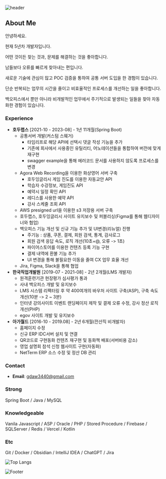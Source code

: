 ![header](https://capsule-render.vercel.app/api?type=waving&color=timeAuto&height=150&section=header&text=Hi!%20I'm%20Jiseong&fontSize=45)
  
## About Me

안녕하세요.

현재 5년차 개발자입니다.

어떤 것이든 찾는 것과, 문제를 해결하는 것을 좋아합니다.

남들보다 오류를 빠르게 찾아내는 편입니다.

새로운 기술에 관심이 많고 POC 검증을 통하여 공통 서버 도입을 한 경험이 있습니다.

단순 반복되는 업무의 시간을 줄이고 비효율적인 프로세스를 개선하는 일을 좋아합니다.

백오피스에서 뿐만 아니라 비개발적인 업무에서 주기적으로 발생되는 일들을 찾아 자동화한 경험이 있습니다.

### Experience
- **호두랩스** [2021-10 - 2023-08] - 1년 11개월(Spring Boot)
	- 공통서버 개발(커스텀 스웨거)
		- 타임리프로 해당 API에 선택시 댓글 작성 기능을 추가
		- 기존에 회사에서 사용중인 유틸리티, 어노테이션들을 통합하여 버전에 맞게 재구현
		- swagger example을 통해 에러코드 문서를 사용하지 않도록 프로세스를 변경
	- Agora Web Recording을 이용한 화상영어 서버 구축
 		- 호두잉글리시 게임 진도를 이용한 자동교안 API
		- 학습자 수강정보, 게임진도 API
		- 예약시 일정 확인 API
		- 레디스를 사용한 예약 API
    	- 강사 스케줄 조회 API
	- AWS presigned url을 이용한 s3 저장용 서버 구축
	- 호두랩스, 호두잉글리시 사이트 유지보수 및 퍼블리싱(Figma를 통해 웹디자이너와 협업)
	- 백오피스 기능 개선 및 신규 기능 추가 및 UI변경(리뉴얼) 진행
		- 주기능 : 상품, 쿠폰, 결제, 회원 검색, 통계, 감사로그
		- 회원 검색 응답 속도, 로직 개선(10초+@, 오류 -> 1초)
		- 파이어스토어를 이용한 컨텐츠 등록 기능 구현
		- 결제 내역에 환불 기능 추가
		- UI 변경을 통해 불필요한 이동을 줄여 CX 업무 효율 개선
	- Jira, Figma, Slack을 통해 협업
- **한국직업개발원** [2019-07 - 2021-08] - 2년 2개월(LMS 개발자)
	- 원격훈련기관 현장평가 심사평가 통과
	- 사내 백오피스 개발 및 유지보수
	- LMS 시스템 리팩터링 후 약 400여개의 바우처 사이트 구축(ASP), 구축 속도 개선(10분 -> 2 ~ 3분)
	- 인터넷 강의사이트 이벤트 랜딩페이지 제작 및 결제 오류 수정, 강사 정산 로직 개선(PHP)
	- egov 사이트 개발 및 유지보수
- **아가월드** [2016-10 - 2019.08] - 2년 6개월(전산직 비개발자)
	- 홈페이지 수정
	- 신규 ERP IDC서버 설치 및 연결
	- QR코드로 구현동화 컨텐츠 재구현 및 동화책 배포(서버비용 감소)
	- 영업 설명회 참석 신청 웹사이트 구현(자동화)
	- NetTerm ERP 소스 수정 및 정산 DB 관리
### Contact
- **Email**: gdaw3440@gmail.com

### Strong
Spring Boot / Java / MySQL


### Knowledgeable
Vanila Javascript / ASP / Oracle / PHP / Stored Procedure / Firebase / SQLServer / Redis / Vercel / Kotlin

### Etc 
Git / Docker / Obsidian / IntelliJ IDEA / ChatGPT / Jira


![Top Langs](https://github-readme-stats.vercel.app/api/top-langs/?username=seer-lee)


![Footer](https://capsule-render.vercel.app/api?type=Waving&&color=timeAuto&height=150&section=footer)
